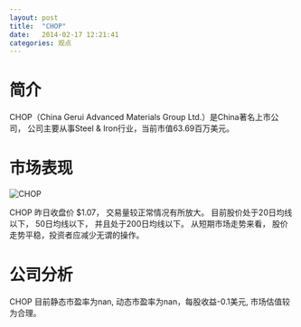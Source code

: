 ```yaml
---
layout: post
title:  "CHOP"
date:   2014-02-17 12:21:41
categories: 观点
---
```


# 简介
CHOP（China Gerui Advanced Materials Group Ltd.）是China著名上市公司，
公司主要从事Steel & Iron行业，当前市值63.69百万美元。

# 市场表现

![CHOP](http://finviz.com/chart.ashx?t=CHOP&ty=c&ta=1&p=d&s=l)

CHOP 昨日收盘价 $1.07，
交易量较正常情况有所放大。
目前股价处于20日均线以下，
50日均线以下，
并且处于200日均线以下。
从短期市场走势来看，
股价走势平稳，投资者应减少无谓的操作。

# 公司分析
CHOP 目前静态市盈率为nan, 动态市盈率为nan，每股收益-0.1美元,
市场估值较为合理。
